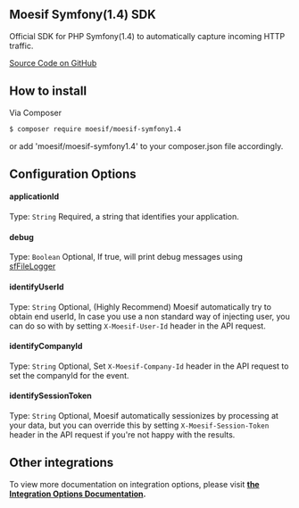 ## Moesif Symfony(1.4) SDK

Official SDK for PHP Symfony(1.4) to automatically capture incoming HTTP traffic.

[Source Code on GitHub](https://github.com/Moesif/moesif-symfony1.4)

## How to install

Via Composer

```bash
$ composer require moesif/moesif-symfony1.4
```
or add 'moesif/moesif-symfony1.4' to your composer.json file accordingly.

## Configuration Options

#### applicationId
Type: `String`
Required, a string that identifies your application.

#### debug
Type: `Boolean`
Optional, If true, will print debug messages using [sfFileLogger](http://www.symfony-project.org/api/1_4/sfFileLogger.html)

#### identifyUserId
Type: `String`
Optional, (Highly Recommend) Moesif automatically try to obtain end userId, In case you use a non standard way of injecting user, you can do so with by setting `X-Moesif-User-Id` header in the API request.

#### identifyCompanyId
Type: `String`
Optional, Set `X-Moesif-Company-Id` header in the API request to set the companyId for the event.

#### identifySessionToken
Type: `String`
Optional, Moesif automatically sessionizes by processing at your data, but you can override this by setting `X-Moesif-Session-Token` header in the API request if you're not happy with the results.

## Other integrations

To view more documentation on integration options, please visit __[the Integration Options Documentation](https://www.moesif.com/docs/getting-started/integration-options/).__